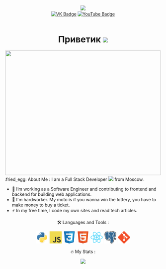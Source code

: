 <div align="center">
  <img src="https://quotes-github-readme.vercel.app/api?type=horizontal&theme=dark" alt="">
</div>

<div id="header" align="center">
  <img src="https://media.giphy.com/media/TrgAAwTiTfHhhH40jJ/giphy.gif" width="100">
<div>

<div id="badges">
  <a href="https://vk.com/mind_explorer"><img src="https://img.shields.io/badge/VK-blue?style=for-the-badge&amp;logo=youtube&amp;logoColor=white" alt="VK Badge"></a>
  <a href="https://www.youtube.com/channel/UCqZ8mFMQw0bLgP_-4PwV3-w"><img src="https://img.shields.io/badge/YouTube-red?style=for-the-badge&amp;logo=youtube&amp;logoColor=white" alt="YouTube Badge"></a>
</div>

<div id="viewprof" align="center">
  <img src="https://komarev.com/ghpvc/?username=MaxMobile2&style=flat-square&color=blue" alt="">
</div>
  
<div id="heythere" align="center">
  <h1>
    Приветик
    <img src="https://media.giphy.com/media/hvRJCLFzcasrR4ia7z/giphy.gif" width="30px"/>
  </h1>
</div>

<div align="center">
  <img src="https://media.giphy.com/media/765ccrAiB0g9z6EApL/giphy.gif" width="500" height="400">
</div>
 
 <div align="left">
  :fried_egg: About Me :
  I am a Full Stack Developer <img src="https://media.giphy.com/media/WUlplcMpOCEmTGBtBW/giphy.gif" width="30"/> from Moscow.

  - :telescope: I’m working as a Software Engineer and contributing
  to frontend and backend for building web applications.
  - :seedling: I'm hardworker. My moto is if you wanna win the lottery, you have to make money to buy a ticket.
  - :zap: In my free time, I code my own sites and
  read tech articles.
</div>

:hammer_and_wrench: Languages and Tools :
<div align="center">
  
  <img src="https://github.com/devicons/devicon/blob/master/icons/python/python-original.svg" title="Python" alt="Git" width="40" height="40"/>
  <img src="https://github.com/devicons/devicon/blob/master/icons/javascript/javascript-original.svg" title="JavaScript" alt="JavaScript" width="40" height="40"/>
  <img src="https://github.com/devicons/devicon/blob/master/icons/css3/css3-original.svg" title="CSS3" alt="CSS3" width="40" height="40"/>
  <img src="https://github.com/devicons/devicon/blob/master/icons/html5/html5-original.svg" title="HTML5" alt="HTML5" width="40" height="40"/>
  <img src="https://github.com/devicons/devicon/blob/master/icons/react/react-original.svg" title="React" alt="React" width="40" height="40"/>
  <img src="https://github.com/devicons/devicon/blob/master/icons/postgresql/postgresql-original.svg" title="PostgreSQL" alt="PostgreSQL" width="40" height="40"/>
  <img src="https://github.com/devicons/devicon/blob/master/icons/git/git-original.svg" title="Git" alt="Git" width="40" height="40"/>
</div>
 

:fire: My Stats :
<div align="center">
  <img src="https://github-readme-streak-stats.herokuapp.com/?user=MaxMobile2&theme=jolly">
</div>
  
<div align="center">
  <img src="https://github-readme-stats.vercel.app/api?username=MaxMobile2&theme=jolly" alt="">
</div>

<div align="center">
  <img src="https://github-readme-stats.vercel.app/api/top-langs/?username=MaxMobile2&layout=compact&theme=jolly" alt="">
</div>
